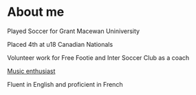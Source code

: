 # About me

Played Soccer for Grant Macewan Uniniversity

Placed 4th at u18 Canadian Nationals

Volunteer work for Free Footie and Inter Soccer Club as a coach

[Music enthusiast](https://soundcloud.com/r1comadeit)

Fluent in English and proficient in French